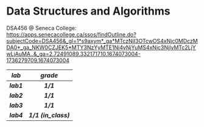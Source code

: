 # Data Structures and Algorithms
DSA456 @ Seneca College: https://apps.senecacollege.ca/ssos/findOutline.do?subjectCode=DSA456&_gl=1*s9axym*_ga*MTczNjI3OTcwOS4xNjc0MDczMDA0*_ga_NKW0CZJEK5*MTY3NzYyMTE1Ni4yNjYuMS4xNjc3NjIyMTc2LjYwLjAuMA..&_ga=2.72491089.332171710.1674073004-1736279709.1674073004

| **_lab_**  	|      **_grade_**     	|
|------------	|:--------------------:	|
| **_lab1_** 	|       **_1/1_**      	|
| **_lab2_** 	|       **_1/1_**      	|
| **_lab3_** 	|       **_1/1_**      	|
| **_lab4_** 	| **_1/1 (in_class)_** 	|
